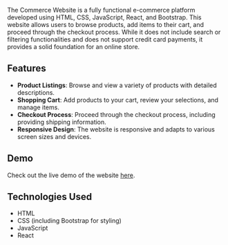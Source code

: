 The Commerce Website is a fully functional e-commerce platform developed using HTML, CSS, JavaScript, React, and Bootstrap. This website allows users to browse products, add items to their cart, and proceed through the checkout process. While it does not include search or filtering functionalities and does not support credit card payments, it provides a solid foundation for an online store.



## Features

- **Product Listings**: Browse and view a variety of products with detailed descriptions.
- **Shopping Cart**: Add products to your cart, review your selections, and manage items.
- **Checkout Process**: Proceed through the checkout process, including providing shipping information.
- **Responsive Design**: The website is responsive and adapts to various screen sizes and devices.

## Demo

Check out the live demo of the website [here](https://e-commerce-flame-phi.vercel.app/).


## Technologies Used

- HTML
- CSS (including Bootstrap for styling)
- JavaScript
- React
  

